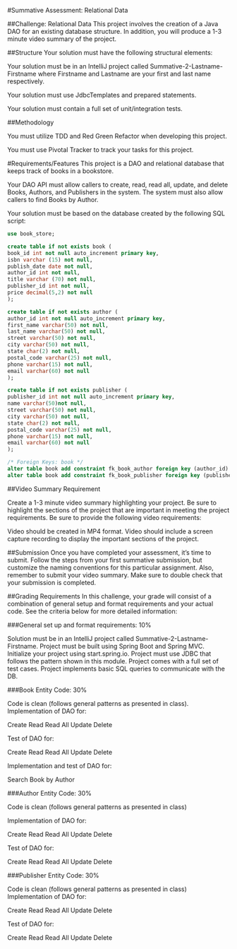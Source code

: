 #Summative Assessment: Relational Data

##Challenge: Relational Data
This project involves the creation of a Java DAO for an existing database structure. In addition, you will produce a 1-3 minute video summary of the project.

##Structure
Your solution must have the following structural elements:


Your solution must be in an IntelliJ project called Summative-2-Lastname-Firstname where Firstname and Lastname are your first and last name respectively.


Your solution must use JdbcTemplates and prepared statements.


Your solution must contain a full set of unit/integration tests.



##Methodology


You must utilize TDD and Red Green Refactor when developing this project.


You must use Pivotal Tracker to track your tasks for this project.



#Requirements/Features
This project is a DAO and relational database that keeps track of books in a bookstore.


Your DAO API must allow callers to create, read, read all, update, and delete Books, Authors, and Publishers in the system. The system must also allow callers to find Books by Author.


Your solution must be based on the database created by the following SQL script:
~~~~sql create schema if not exists book_store;
use book_store;

create table if not exists book (
book_id int not null auto_increment primary key,
isbn varchar (15) not null,
publish_date date not null,
author_id int not null,
title varchar (70) not null,
publisher_id int not null,
price decimal(5,2) not null
);

create table if not exists author (
author_id int not null auto_increment primary key,
first_name varchar(50) not null,
last_name varchar(50) not null,
street varchar(50) not null,
city varchar(50) not null,
state char(2) not null,
postal_code varchar(25) not null,
phone varchar(15) not null,
email varchar(60) not null
);

create table if not exists publisher (
publisher_id int not null auto_increment primary key,
name varchar(50)not null,
street varchar(50) not null,
city varchar(50) not null,
state char(2) not null,
postal_code varchar(25) not null,
phone varchar(15) not null,
email varchar(60) not null
);

/* Foreign Keys: book */
alter table book add constraint fk_book_author foreign key (author_id) references author(author_id);
alter table book add constraint fk_book_publisher foreign key (publisher_id) references publisher(publisher_id);
~~~~


##Video Summary Requirement

Create a 1-3 minute video summary highlighting your project. Be sure to highlight the sections of the project that are important
in meeting the project requirements. Be sure to provide the following video requirements:

Video should be created in MP4 format.
Video should include a screen capture recording to display the important sections of the project.




##Submission
Once you have completed your assessment, it’s time to submit. Follow the steps from your first summative submission, but customize the naming conventions for this particular assignment. Also, remember to submit your video summary. Make sure to double check that your submission is completed.

##Grading Requirements
In this challenge, your grade will consist of a combination of general setup and format requirements and your actual code. See the criteria below for more detailed information:

###General set up and format requirements: 10%


Solution must be in an IntelliJ project called Summative-2-Lastname-Firstname.
Project must be built using Spring Boot and Spring MVC. Initialize your project using start.spring.io.
Project must use JDBC that follows the pattern shown in this module.
Project comes with a full set of test cases.
Project implements basic SQL queries to communicate with the DB.


###Book Entity Code: 30%


Code is clean (follows general patterns as presented in class).
Implementation of DAO for:

Create
Read
Read All
Update
Delete


Test of DAO for:

Create
Read
Read All
Update
Delete


Implementation and test of DAO for:

Search Book by Author




###Author Entity Code: 30%



Code is clean (follows general patterns as presented in class)


Implementation of DAO for:



Create
Read
Read All
Update
Delete



Test of DAO for:

Create
Read
Read All
Update
Delete




###Publisher Entity Code: 30%


Code is clean (follows general patterns as presented in class)
Implementation of DAO for:

Create
Read
Read All
Update
Delete


Test of DAO for:

Create
Read
Read All
Update
Delete